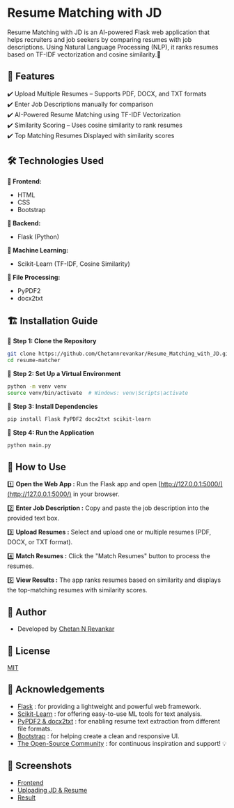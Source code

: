 # Resume Matching with JD

Resume Matching with JD is an AI-powered Flask web application that helps recruiters and job seekers by comparing resumes with job descriptions. Using Natural Language Processing (NLP), it ranks resumes based on TF-IDF vectorization and cosine similarity.🚀

## 🎯 Features

✔️ Upload Multiple Resumes – Supports PDF, DOCX, and TXT formats  
✔️ Enter Job Descriptions manually for comparison  
✔️ AI-Powered Resume Matching using TF-IDF Vectorization  
✔️ Similarity Scoring – Uses cosine similarity to rank resumes  
✔️ Top Matching Resumes Displayed with similarity scores  


## 🛠 Technologies Used

**🚀 Frontend:**  
- HTML  
- CSS  
- Bootstrap  

**🐍 Backend:**  
- Flask (Python)  

**🧠 Machine Learning:**  
- Scikit-Learn (TF-IDF, Cosine Similarity)  

**📜 File Processing:**  
- PyPDF2  
- docx2txt  

## 🏗 Installation Guide

🔹 **Step 1: Clone the Repository**

```bash
git clone https://github.com/Chetannrevankar/Resume_Matching_with_JD.git
cd resume-matcher
```

🔹 **Step 2: Set Up a Virtual Environment**

```bash
python -m venv venv
source venv/bin/activate  # Windows: venv\Scripts\activate
```

🔹 **Step 3: Install Dependencies**

```bash
pip install Flask PyPDF2 docx2txt scikit-learn
```

🔹 **Step 4: Run the Application**

```bash
python main.py
```

## 🎯 How to Use

1️⃣ **Open the Web App :**  Run the Flask app and open [http://127.0.0.1:5000/](http://127.0.0.1:5000/) in your browser.

2️⃣ **Enter Job Description :**  Copy and paste the job description into the provided text box.

3️⃣ **Upload Resumes :**  Select and upload one or multiple resumes (PDF, DOCX, or TXT format).

4️⃣ **Match Resumes :**  Click the "Match Resumes" button to process the resumes.

5️⃣ **View Results :**  The app ranks resumes based on similarity and displays the top-matching resumes with similarity scores.


## 📌 Author

- Developed by [Chetan N Revankar](https://github.com/Chetannrevankar)

## 📜 License

[MIT](https://github.com/Chetannrevankar/Resume_Matching_with_JD/blob/main/LICENSE)

## 🌟 Acknowledgements

- [Flask](https://flask.palletsprojects.com/en/stable/) : for providing a lightweight and powerful web framework.  
- [Scikit-Learn](https://scikit-learn.org/stable/index.html) : for offering easy-to-use ML tools for text analysis.  
- [PyPDF2 & docx2txt]() : for enabling resume text extraction from different file formats.  
- [Bootstrap](https://getbootstrap.com/) : for helping create a clean and responsive UI.  
- [The Open-Source Community]() : for continuous inspiration and support! 💡

## 📸 Screenshots

- [Frontend](https://github.com/Chetannrevankar/Resume_Matching_with_JD/blob/main/ML_project/FrontEnd.png)
- [Uploading JD & Resume](https://github.com/Chetannrevankar/Resume_Matching_with_JD/blob/main/ML_project/Uploading_JD_Resume.png)
- [Result](https://github.com/Chetannrevankar/Resume_Matching_with_JD/blob/main/ML_project/Result.png)


